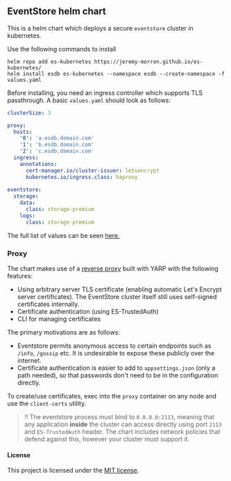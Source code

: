 ## EventStore helm chart

This is a helm chart which deploys a secure `eventstore` cluster in kubernetes.

Use the following commands to install

```shell
helm repo add es-kubernetes https://jeremy-morren.github.io/es-kubernetes/
helm install esdb es-kubernetes --namespace esdb --create-namespace -f values.yaml
```

Before installing, you need an ingress controller which supports TLS passthrough.  A basic `values.yaml` should look as follows:

```yaml
clusterSize: 3

proxy:
  hosts:
    '0': 'a.esdb.domain.com'
    '1': 'b.esdb.domain.com'
    '2': 'c.esdb.domain.com'
  ingress:
    annotations:
      cert-manager.io/cluster-issuer: letsencrypt
      kubernetes.io/ingress.class: haproxy
 
eventstore:
  storage:
    data:
      class: storage-premium
    logs:
      class: storage-premium
```

The full list of values can be seen [here.](/chart/values.yaml)

### Proxy
The chart makes use of a [reverse proxy](/EventStoreProxy) built with YARP with the following features:
- Using arbitrary server TLS certificate (enabling automatic Let's Encrypt server certificates). The EventStore cluster itself still uses self-signed certificates internally.
- Certificate authentication (using ES-TrustedAuth)
- CLI for managing certificates

The primary motivations are as follows:
- Eventstore permits anonymous access to certain endpoints such as `/info`, `/gossip` etc.  It is undesirable to expose these publicly over the internet.
- Certificate authentication is easier to add to `appsettings.json` (only a path needed), so that passwords don't need to be in the configuration directly.

To create/use certificates, exec into the `proxy` container on any node and use the `client-certs` utility.

> :bangbang: The eventstore process must bind to `0.0.0.0:2113`, meaning that any application **inside** the cluster can access directly using port `2113` and `ES-TrustedAuth` header. The chart includes network policies that defend against this, however your cluster must support it.

#### License
This project is licensed under the [MIT license](/LICENSE).
